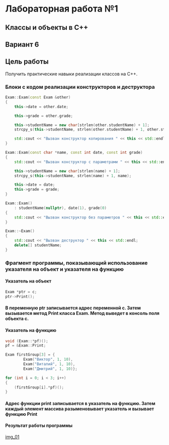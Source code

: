 
# Лабораторная работа №1 #

## Классы и объекты в С++

## Вариант 6


## Цель работы ##
Получить практические навыки реализации классов на С++.


### Блоки с кодом реализации конструкторов и деструктора
```c++
Exam::Exam(const Exam &other)
{
	this->date = other.date;

	this->grade = other.grade;

	this->studentName = new char[strlen(other.studentName) + 1];
	strcpy_s(this->studentName, strlen(other.studentName) + 1, other.studentName);

	std::cout << "Вызван конструктор копирования " << this << std::endl;
}

Exam::Exam(const char *name, const int date, const int grade)
{
	std::cout << "Вызван конструктор с параметрами " << this << std::endl;

	this->studentName = new char[strlen(name) + 1];
	strcpy_s(this->studentName, strlen(name) + 1, name);

	this->date = date;
	this->grade = grade;
}

Exam::Exam()
	: studentName(nullptr), date(1), grade(0)
{
	std::cout << "Вызван конструктор без параметров " << this << std::endl;
}

Exam::~Exam()
{
	std::cout << "Вызван деструктор " << this << std::endl;
	delete[] studentName;
}
```

### Фрагмент программы, показывающий использование указателя на объект и указателя на функцию

#### Указатель на объект

```c++
Exam *ptr = c;
ptr->Print();
```

#### В переменную ptr записывается адрес переменной с. Затем вызывается метод Print класса Exam. Метод выведет в консоль поля объекта с. 

#### Указатель на функцию

```c++
void (Exam::*pf)();
pf = &Exam::Print;

Exam firstGroup[3] = {
        Exam("Виктор", 1, 10),
        Exam("Виталий", 1, 10),
        Exam("Дмитрий", 1, 10)};

for (int i = 0; i < 3; i++)
{
    (firstGroup[i].*pf)();
}
```

#### Адрес функции print записывается в указатель на функцию. Затем каждый элемент массива разыменовывает указатель и вызывает функцию Print



#### Результат работы программы ####

[img_01](images/img_01.png)
